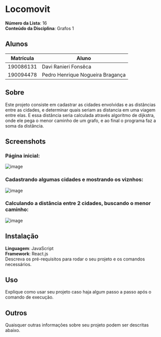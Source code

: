 # Locomovit

**Número da Lista**: 16<br>
**Conteúdo da Disciplina**: Grafos 1<br>

## Alunos
|Matrícula | Aluno |
| -- | -- |
| 190086131  |  Davi Ranieri Fonsêca |
| 190094478  |  Pedro Henrique Nogueira Bragança |

## Sobre 
Este projeto consiste em cadastrar as cidades envolvidas e as distâncias entre as cidades, e determinar quais seriam as distancia em uma viagem entre elas. E essa distância seria calculada através algoritmo de dijkstra, onde ele pega o menor caminho de um grafo, e ao final o programa faz a soma da distância.

## Screenshots
### Página inicial:
![image](https://user-images.githubusercontent.com/57445188/235748360-a359b17b-9110-4e1c-9113-2bbd59b30549.png)
<br/>
### Cadastrando algumas cidades e mostrando os viznhos:
![image](https://user-images.githubusercontent.com/57445188/235748514-c0d846b2-2fb5-4846-bdca-24ac24e23725.png)
<br/>
### Calculando a distância entre 2 cidades, buscando o menor caminho:
![image](https://user-images.githubusercontent.com/57445188/235749195-b7b3c0e8-749e-4e01-983b-0bd2df8c82b1.png)

## Instalação 
**Linguagem**: JavaScript<br>
**Framework**: React.js<br>
Descreva os pré-requisitos para rodar o seu projeto e os comandos necessários.

## Uso 
Explique como usar seu projeto caso haja algum passo a passo após o comando de execução.

## Outros 
Quaisquer outras informações sobre seu projeto podem ser descritas abaixo.




